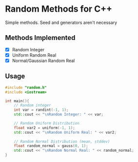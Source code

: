# Random Methods for C++

Simple methods. Seed and generators aren't necessary

## Methods Implemented

- [x] Random Integer
- [x] Uniform Random Real
- [x] Normal/Gaussian Random Real

## Usage

```cpp
#include "random.h"
#include <iostream>

int main(){
    // Random integer
    int var = randint(-1, 1);
    std::cout << "\nRandom Integer: " << var;

    // Random Uniform Distribution
    float var2 = uniform(-1, 1);
    std::cout << "\nRandom Uniform Real: " << var2;
    
    // Random Normal Distribution (mean, stddev)
    float random_normal = gauss(0, 1);
    std::cout << "\nRandom Normal Real: " << random_normal;
}
```
